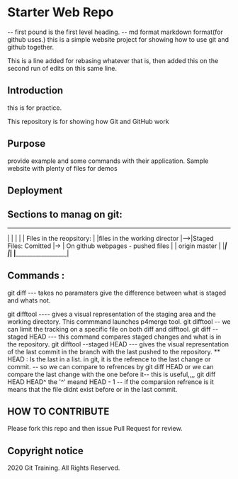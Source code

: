 # Starter Web Repo
-- first pound is the first level heading.
-- md format markdown format(for github uses.)
this is a simple website project for showing how to use git and github together.

This is a line added for rebasing whatever that is, then added this on the second run of edits on this same line.


## Introduction
this is for practice.

This repository is for showing how Git and GitHub work

## Purpose
provide example and some commands with their application.
Sample website with plenty of files for demos

## Deployment


## Sections to manag on git:
_______________________________    ________________________     ___________________________________
|                              |   |                       |   | Files in the reopsitory:          |
|files in the working director |-->|Staged Files: Comitted |-> | On github webpages - pushed files |
|   origin master              |   |_______________________|   |___________________________________|
|______________________________|

## Commands : 
git diff
--- takes no paramaters give the difference between what is staged and whats not.

git difftool
---- gives a visual representation of the staging area and the working directory. This commmand launches p4merge tool.
git difftool -- <Name of the file>
we can limit the tracking on a specific file on both diff and difftool.
git diff --staged HEAD
--- this command compares staged changes and what is in the repository.
git difftool --staged HEAD
--- gives the visual representation of the last commit in the branch with the last pushed to the repository.
** HEAD : Is the last in a list. in git, it is the refrence to the last change or commit.
-- so we can compare to refrences by git diff HEAD <ref>
or we can compare the last change with the one before it-- this is useful,,,,
git diff HEAD HEAD^
the '^' meand HEAD - 1
-- if the comparsion refrence is <null> it means that the file didnt exist before or in the last commit.



## HOW TO CONTRIBUTE
Please fork this repo and then issue Pull Request for review.


## Copyright notice
2020 Git Training. All Rights Reserved.



